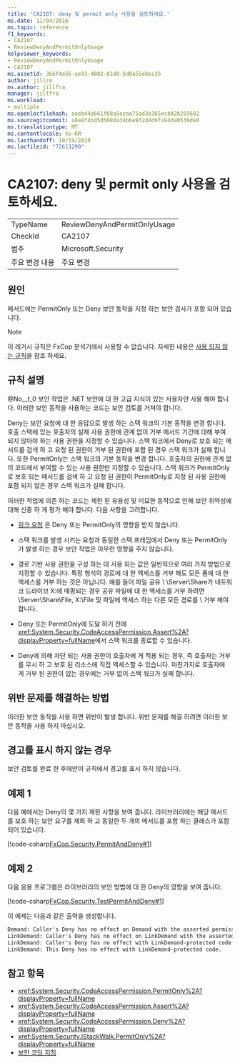```yaml
---
title: 'CA2107: deny 및 permit only 사용을 검토하세요.'
ms.date: 11/04/2016
ms.topic: reference
f1_keywords:
- CA2107
- ReviewDenyAndPermitOnlyUsage
helpviewer_keywords:
- ReviewDenyAndPermitOnlyUsage
- CA2107
ms.assetid: 366f4a56-ae93-4882-81d0-bd0a55ebbc26
author: jillre
ms.author: jillfra
manager: jillfra
ms.workload:
- multiple
ms.openlocfilehash: aaeb44a661f68a5eeaa75ad3b365ecb42b255692
ms.sourcegitcommit: a8e8f4bd5d508da34bbe9f2d4d9fa94da0539de0
ms.translationtype: MT
ms.contentlocale: ko-KR
ms.lasthandoff: 10/19/2019
ms.locfileid: "72613290"
---
```

# <a name="ca2107-review-deny-and-permit-only-usage"></a>CA2107: deny 및 permit only 사용을 검토하세요.

|||
|-|-|
|TypeName|ReviewDenyAndPermitOnlyUsage|
|CheckId|CA2107|
|범주|Microsoft.Security|
|주요 변경 내용|주요 변경|

## <a name="cause"></a>원인
메서드에는 PermitOnly 또는 Deny 보안 동작을 지정 하는 보안 검사가 포함 되어 있습니다.

> [!NOTE]
> 이 레거시 규칙은 FxCop 분석기에서 사용할 수 없습니다. 자세한 내용은 [사용 되지 않는 규칙](fxcop-rule-port-status.md#deprecated-rules)을 참조 하세요.

## <a name="rule-description"></a>규칙 설명

@No__t_0 보안 작업은 .NET 보안에 대 한 고급 지식이 있는 사용자만 사용 해야 합니다. 이러한 보안 동작을 사용하는 코드는 보안 검토를 거쳐야 합니다.

Deny는 보안 요청에 대 한 응답으로 발생 하는 스택 워크의 기본 동작을 변경 합니다. 호출 스택에 있는 호출자의 실제 사용 권한에 관계 없이 거부 메서드 기간에 대해 부여 되지 않아야 하는 사용 권한을 지정할 수 있습니다. 스택 워크에서 Deny로 보호 되는 메서드를 검색 하 고 요청 된 권한이 거부 된 권한에 포함 된 경우 스택 워크가 실패 합니다. 또한 PermitOnly는 스택 워크의 기본 동작을 변경 합니다. 호출자의 권한에 관계 없이 코드에서 부여할 수 있는 사용 권한만 지정할 수 있습니다. 스택 워크가 PermitOnly로 보호 되는 메서드를 검색 하 고 요청 된 권한이 PermitOnly로 지정 된 사용 권한에 포함 되지 않은 경우 스택 워크가 실패 합니다.

이러한 작업에 의존 하는 코드는 제한 된 유용성 및 미묘한 동작으로 인해 보안 취약성에 대해 신중 하 게 평가 해야 합니다. 다음 사항을 고려합니다.

- [링크 요청](/dotnet/framework/misc/link-demands) 은 Deny 또는 PermitOnly의 영향을 받지 않습니다.

- 스택 워크를 발생 시키는 요청과 동일한 스택 프레임에서 Deny 또는 PermitOnly가 발생 하는 경우 보안 작업은 아무런 영향을 주지 않습니다.

- 경로 기반 사용 권한을 구성 하는 데 사용 되는 값은 일반적으로 여러 가지 방법으로 지정할 수 있습니다. 특정 형식의 경로에 대 한 액세스를 거부 해도 모든 폼에 대 한 액세스를 거부 하는 것은 아닙니다. 예를 들어 파일 공유 \\ \Server\Share가 네트워크 드라이브 X:에 매핑되는 경우 공유 파일에 대 한 액세스를 거부 하려면 \Server\Share\File, X:\File 및 파일에 액세스 하는 다른 모든 경로를 \\ 거부 해야 합니다.

- Deny 또는 PermitOnly에 도달 하기 전에 <xref:System.Security.CodeAccessPermission.Assert%2A?displayProperty=fullName>에서 스택 워크를 종료할 수 있습니다.

- Deny에 의해 차단 되는 사용 권한이 호출자에 게 적용 되는 경우, 즉 호출자는 거부를 무시 하 고 보호 된 리소스에 직접 액세스할 수 있습니다. 마찬가지로 호출자에 게 거부 된 권한이 없는 경우에는 거부 없이 스택 워크가 실패 합니다.

## <a name="how-to-fix-violations"></a>위반 문제를 해결하는 방법

이러한 보안 동작을 사용 하면 위반이 발생 합니다. 위반 문제를 해결 하려면 이러한 보안 동작을 사용 하지 마십시오.

## <a name="when-to-suppress-warnings"></a>경고를 표시 하지 않는 경우

보안 검토를 완료 한 후에만이 규칙에서 경고를 표시 하지 않습니다.

## <a name="example-1"></a>예제 1

다음 예에서는 Deny의 몇 가지 제한 사항을 보여 줍니다. 라이브러리에는 해당 메서드를 보호 하는 보안 요구를 제외 하 고 동일한 두 개의 메서드를 포함 하는 클래스가 포함 되어 있습니다.

[!code-csharp[FxCop.Security.PermitAndDeny#1](../code-quality/codesnippet/CSharp/ca2107-review-deny-and-permit-only-usage_1.cs)]

## <a name="example-2"></a>예제 2

다음 응용 프로그램은 라이브러리의 보안 방법에 대 한 Deny의 영향을 보여 줍니다.

[!code-csharp[FxCop.Security.TestPermitAndDeny#1](../code-quality/codesnippet/CSharp/ca2107-review-deny-and-permit-only-usage_2.cs)]

이 예제는 다음과 같은 출력을 생성합니다.

```txt
Demand: Caller's Deny has no effect on Demand with the asserted permission.
LinkDemand: Caller's Deny has no effect on LinkDemand with the asserted permission.
LinkDemand: Caller's Deny has no effect with LinkDemand-protected code.
LinkDemand: This Deny has no effect with LinkDemand-protected code.
```

## <a name="see-also"></a>참고 항목

- <xref:System.Security.CodeAccessPermission.PermitOnly%2A?displayProperty=fullName>
- <xref:System.Security.CodeAccessPermission.Assert%2A?displayProperty=fullName>
- <xref:System.Security.CodeAccessPermission.Deny%2A?displayProperty=fullName>
- <xref:System.Security.IStackWalk.PermitOnly%2A?displayProperty=fullName>
- [보안 코딩 지침](/dotnet/standard/security/secure-coding-guidelines)
